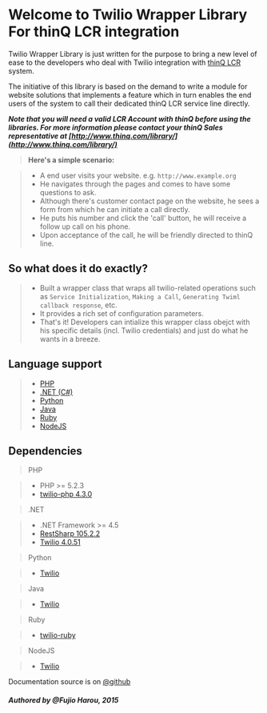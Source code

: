 # Welcome to Twilio Wrapper Library For thinQ LCR integration

Twilio Wrapper Library is just written for the purpose to bring a new level of ease to the developers who deal with Twilio integration with [thinQ LCR](http://www.thinq.com/lcr/) system.

The initiative of this library is based on the demand to write a module for website solutions that implements a feature which in turn enables the end users of the system to call their dedicated thinQ LCR service line directly.

*__Note that you will need a valid LCR Account with thinQ before using the libraries. For more information please contact your thinQ Sales representative at [http://www.thinq.com/library/](http://www.thinq.com/library/)__*

> **Here's a simple scenario:**

> - A end user visits your website. e.g. `http://www.example.org`
> - He navigates through the pages and comes to have some questions to ask.
> - Although there's customer contact page on the website, he sees a form from which he can initiate a call directly.
> - He puts his number and click the 'call' button, he will receive a follow up call on his phone.
> - Upon acceptance of the call, he will be friendly directed to thinQ line.

## So what does it do exactly?

> - Built a wrapper class that wraps all twilio-related operations such as `Service Initialization`, `Making a Call`, `Generating Twiml callback response`, etc.
> - It provides a rich set of configuration parameters.
> - That's it! Developers can intialize this wrapper class obejct with his specific details (incl. Twilio credentials) and just do what he wants in a breeze.

## Language support
> - [PHP](php.md)
> - [.NET (C#)](dotnet.md)
> - [Python](python.md)
> - [Java](java.md)
> - [Ruby](ruby.md)
> - [NodeJS](nodejs.md)

## Dependencies
  > PHP

  > - PHP >= 5.2.3
  > - [twilio-php 4.3.0](https://www.github.com/twilio/twilio-php)

  > .NET

  > - .NET Framework >= 4.5
  > - [RestSharp 105.2.2](https://github.com/restsharp/RestSharp)
  > - [Twilio 4.0.51](https://github.com/twilio/twilio-csharp)

  > Python

  > - [Twilio](https://github.com/twilio/twilio-python)

  > Java

  > - [Twilio](https://github.com/twilio/twilio-java)

  > Ruby

  > - [twilio-ruby](https://github.com/twilio/twilio-ruby)

  > NodeJS
  
  > - [Twilio](https://github.com/twilio/twilio-node)

Documentation source is on [@github](https://github.com/harouf/twilio-thinQLCR-doc)

#### *Authored by @Fujio Harou, 2015*